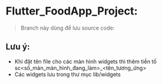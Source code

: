 # Flutter_FoodApp_Project: 
> Branch này dùng để lưu source code:
## Lưu ý:
* Khi đặt tên file cho các màn hình widgets thì thêm tiền tố 
sc<số_màn_màn_hình_đang_làm>_<tên_tương_ứng>
* Các widgets lưu trong thư mục lib/widgets


